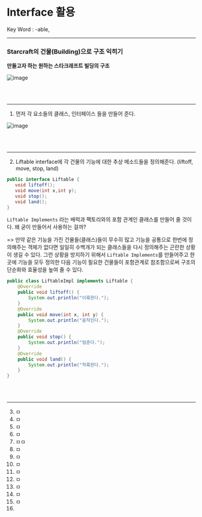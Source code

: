 # Interface 활용
Key Word : -able, 
<hr/>
   
### Starcraft의 건물(Building)으로 구조 익히기   
**만들고자 하는 원하는 스타크래프트 빌딩의 구조**   
   
![image](https://user-images.githubusercontent.com/84966961/121826382-5e3add00-ccf2-11eb-80ea-85108303e8f9.png)
   
<br/><br/>
<hr/>
    
 1. 먼저 각 요소들의 클래스, 인터페이스 들을 만들어 준다.   
   
![image](https://user-images.githubusercontent.com/84966961/121826560-431c9d00-ccf3-11eb-84f5-a95208a40ff4.png)   
   
<br/><br/>
<hr/>
    
 2. Liftable interface에 각 건물의 기능에 대한 추상 메소드들을 정의해준다. (liftoff, move, stop, land)   
    
 ```java
 public interface Liftable {
	void liftoff();
	void move(int x,int y);
	void stop();
	void land();
}
```
   
 `Liftable Implements` 라는 배럭과 팩토리와의 포함 관계인 클래스를 만들어 줄 것이다. 왜 굳이 만들어서 사용하는 걸까?   

 => 만약 같은 기능을 가진 건물들(클래스)들이 무수히 많고 기능을 공통으로 한번에 정의해주는 객체가 없다면 일일히 수백개가 되는 클래스들을 다시 정의해주는 곤란한 상황이 생길 수 있다. 그런 상황을 방지하기 위해서 `Liftable Implements`를 만들어주고 한 곳에 기능을 모두 정의한 다음 기능이 필요한 건물들이 포함관계로 참조함으로써 구조의 단순화와 효율성을 높여 줄 수 있다.   
   
```java
public class LiftableImpl implements Liftable {
	@Override
	public void liftoff() {
		System.out.println("이륙한다.");
	}
	@Override
	public void move(int x, int y) {
		System.out.println("움직인다.");
	}
	@Override
	public void stop() {
		System.out.println("멈춘다.");
	}
	@Override
	public void land() {
		System.out.println("착륙한다.");
	}
}
```

<br/><br/>
<hr/>
    
3. ㅁ
 4. ㅁ
 5. ㅁ
 6. ㅁ
 7. ㅁㅁ
 8. ㅁ
 9. ㅁ
 10. ㅁ
 11. ㅁ
 12. ㅁ
 13. ㅁ
 14. ㅁ
 15. ㅁ
 16. 
